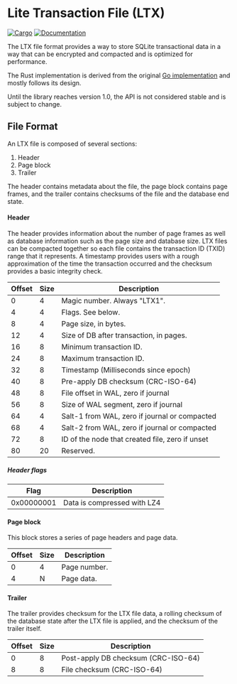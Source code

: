 # Lite Transaction File (LTX)

[![Cargo](https://img.shields.io/crates/v/litetx.svg)](https://crates.io/crates/litetx)
[![Documentation](https://docs.rs/litetx/badge.svg)](https://docs.rs/litetx)

The LTX file format provides a way to store SQLite transactional data in
a way that can be encrypted and compacted and is optimized for performance.

The Rust implementation is derived from the original 
[Go implementation](https://github.com/superfly/ltx) and mostly follows its design.

Until the library reaches version 1.0, the API is not considered stable and
is subject to change.


## File Format

An LTX file is composed of several sections:

1. Header
2. Page block
3. Trailer

The header contains metadata about the file, the page block contains page
frames, and the trailer contains checksums of the file and the database end state.


#### Header

The header provides information about the number of page frames as well as
database information such as the page size and database size. LTX files
can be compacted together so each file contains the transaction ID (TXID) range
that it represents. A timestamp provides users with a rough approximation of
the time the transaction occurred and the checksum provides a basic integrity
check.

| Offset | Size | Description                                     |
| -------| ---- | ----------------------------------------------- |
| 0      | 4    | Magic number. Always "LTX1".                    |
| 4      | 4    | Flags. See below.                               |
| 8      | 4    | Page size, in bytes.                            |
| 12     | 4    | Size of DB after transaction, in pages.         |
| 16     | 8    | Minimum transaction ID.                         |
| 24     | 8    | Maximum transaction ID.                         |
| 32     | 8    | Timestamp (Milliseconds since epoch)            |
| 40     | 8    | Pre-apply DB checksum (CRC-ISO-64)              |
| 48     | 8    | File offset in WAL, zero if journal             |
| 56     | 8    | Size of WAL segment, zero if journal            |
| 64     | 4    | Salt-1 from WAL, zero if journal or compacted   |
| 68     | 4    | Salt-2 from WAL, zero if journal or compacted   |
| 72     | 8    | ID of the node that created file, zero if unset |
| 80     | 20   | Reserved.                                       |


##### Header flags

| Flag       | Description                 |
| ---------- | --------------------------- |
| 0x00000001 | Data is compressed with LZ4 |


#### Page block

This block stores a series of page headers and page data.

| Offset | Size | Description                 |
| -------| ---- | --------------------------- |
| 0      | 4    | Page number.                |
| 4      | N    | Page data.                  |


#### Trailer

The trailer provides checksum for the LTX file data, a rolling checksum of the
database state after the LTX file is applied, and the checksum of the trailer
itself.

| Offset | Size | Description                             |
| -------| ---- | --------------------------------------- |
| 0      | 8    | Post-apply DB checksum (CRC-ISO-64)     |
| 8      | 8    | File checksum (CRC-ISO-64)              |
